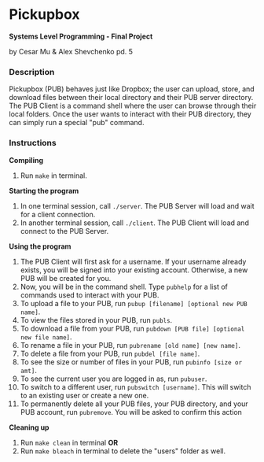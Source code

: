 # Pickupbox
**Systems Level Programming - Final Project**

by Cesar Mu & Alex Shevchenko pd. 5

### Description ###
Pickupbox (PUB) behaves just like Dropbox; the user can upload, store, and download files between their local directory and their PUB server directory. The PUB Client is a command shell where the user can browse through their local folders. Once the user wants to interact with their PUB directory, they can simply run a special "pub" command.

### Instructions ###
**Compiling**
1. Run ``make`` in terminal.

**Starting the program**
1. In one terminal session, call ``./server``. The PUB Server will load and wait for a client connection.
2. In another terminal session, call ``./client``. The PUB Client will load and connect to the PUB Server.

**Using the program**
1. The PUB Client will first ask for a username. If your username already exists, you will be signed into your existing account. Otherwise, a new PUB will be created for you.
2. Now, you will be in the command shell. Type ``pubhelp`` for a list of commands used to interact with your PUB.
3. To upload a file to your PUB, run ``pubup [filename] [optional new PUB name]``.
4. To view the files stored in your PUB, run ``publs``.
5. To download a file from your PUB, run ``pubdown [PUB file] [optional new file name]``.
6. To rename a file in your PUB, run ``pubrename [old name] [new name]``.
7. To delete a file from your PUB, run ``pubdel [file name]``.
8. To see the size or number of files in your PUB, run ``pubinfo [size or amt]``.
9. To see the current user you are logged in as, run ``pubuser``.
10. To switch to a different user, run ``pubswitch [username]``. This will switch to an existing user or create a new one.
11. To permanently delete all your PUB files, your PUB directory, and your PUB account, run ``pubremove``. You will be asked to confirm this action

**Cleaning up**
1. Run ``make clean`` in terminal
**OR**
2. Run ``make bleach`` in terminal to delete the "users" folder as well.

